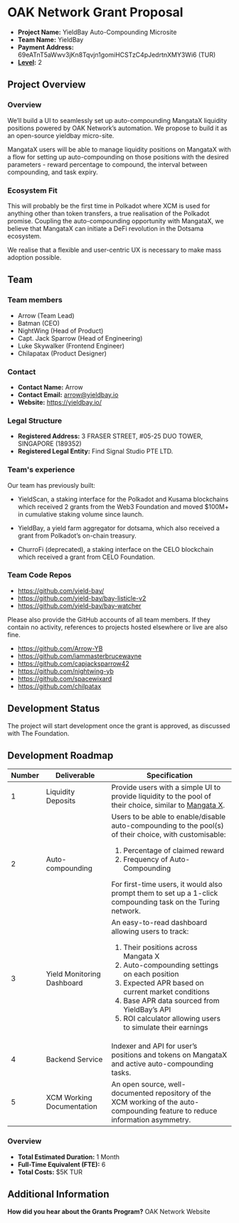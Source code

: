 # OAK Network Grant Proposal

* **Project Name:** YieldBay Auto-Compounding Microsite
* **Team Name:** YieldBay
* **Payment Address:** 69eATnT5aWwv3jKn8Tqvjn1gomiHCSTzC4pJedrtnXMY3Wi6 (TUR)
* **[Level](https://github.com/OAK-Foundation/Grants-Program#levels):** 2

## Project Overview

### Overview

We’ll build a UI to seamlessly set up auto-compounding MangataX liquidity positions powered  by OAK Network’s automation. We propose to build it as an open-source yieldbay micro-site.

MangataX users will be able to manage liquidity positions on MangataX with a flow for setting up auto-compounding on those positions with the desired parameters - reward percentage to compound, the interval between compounding, and task expiry. 

### Ecosystem Fit

This will probably be the first time in Polkadot where XCM is used for anything other than token transfers, a true realisation of the Polkadot promise. Coupling the auto-compounding opportunity with MangataX, we believe that MangataX can initiate a DeFi revolution in the Dotsama ecosystem. 

We realise that a flexible and user-centric UX is necessary to make mass adoption possible.

## Team 

### Team members

* Arrow (Team Lead)
* Batman (CEO)
* NightWing (Head of Product)
* Capt. Jack Sparrow (Head of Engineering)
* Luke Skywalker (Frontend Engineer)
* Chilapatax (Product Designer)

### Contact

* **Contact Name:** Arrow
* **Contact Email:** arrow@yieldbay.io
* **Website:** https://yieldbay.io/

### Legal Structure

* **Registered Address:** 3 FRASER STREET,  #05-25 DUO TOWER, SINGAPORE (189352)
* **Registered Legal Entity:** Find Signal Studio PTE LTD.

### Team's experience

Our team has previously built:

* YieldScan, a staking interface for the Polkadot and Kusama blockchains which received 2 grants from the Web3 Foundation and moved $100M+ in cumulative staking volume since launch.

* YieldBay, a yield farm aggregator for dotsama, which also received a grant from Polkadot’s on-chain treasury.

* ChurroFi (deprecated), a staking interface on the CELO blockchain which received a grant from CELO Foundation. 

### Team Code Repos

* https://github.com/yield-bay/
* https://github.com/yield-bay/bay-listicle-v2
* https://github.com/yield-bay/bay-watcher

Please also provide the GitHub accounts of all team members. If they contain no activity, references to projects hosted elsewhere or live are also fine.

* https://github.com/Arrow-YB
* https://github.com/iammasterbrucewayne
* https://github.com/capjacksparrow42
* https://github.com/nightwing-yb
* https://github.com/spacewixard
* https://github.com/chilpatax

## Development Status 

The project will start development once the grant is approved, as discussed with The Foundation.

## Development Roadmap 

| Number  | Deliverable | Specification |
| ------------- | ------------- | ------------- |
| 1  | Liquidity Deposits  | Provide users with a simple UI to provide liquidity to the pool of their choice, similar to [Mangata X](https://app.mangata.finance/).|
| 2  | Auto-compounding  | Users to be able to enable/disable auto-compounding to the pool(s) of their choice, with customisable:<ol><li> Percentage of claimed reward </li> <li> Frequency of Auto-Compounding</li> </ol> For first-time users, it would also prompt them to set up a 1-click compounding task on the Turing network.|
| 3 | Yield Monitoring Dashboard | An easy-to-read dashboard allowing users to track: <ol> <li>Their positions across Mangata X </li> <li> Auto-compounding settings on each position </li> <li>Expected APR based on current market conditions</li> <li> Base APR data sourced from YieldBay’s API </li> <li>ROI calculator allowing users to simulate their earnings</li></ol> |
| 4 | Backend Service | Indexer and API for user’s positions and tokens on MangataX and active auto-compounding tasks. |
| 5 | XCM Working Documentation | An open source, well-documented repository of the XCM working of the auto-compounding feature to reduce information asymmetry. |


### Overview

* **Total Estimated Duration:** 1 Month
* **Full-Time Equivalent (FTE):**  6
* **Total Costs:** $5K TUR

## Additional Information 

**How did you hear about the Grants Program?** OAK Network Website 
